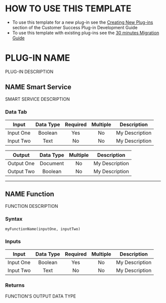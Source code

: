 # HOW TO USE THIS TEMPLATE
- To use this template for a new plug-in see the [Creating New Plug-ins](https://docs.google.com/document/d/1cbHt-thJ-6Q1wb1SQZ5sSArfX_9-U9QxDP_SkaO9ulg/edit#heading=h.s1x1fks6kvwq) section of the Customer Success Plug-in Development Guide
- To use this template with existing plug-ins see the [30 minutes Migration Guide](https://community.appian.com/cs/kb/w/wiki/2135/migrating-plug-ins-to-gradle)

# PLUG-IN NAME
PLUG-IN DESCRIPTION

## NAME Smart Service
SMART SERVICE DESCRIPTION

### Data Tab
| Input               | Data Type | Required | Multiple | Description |
| ------------------- |:---------:|:--------:|:--------:| ----------- |
| Input One           | Boolean   | Yes      | No       | My Description |
| Input Two           | Text      | No       | No       | My Description |

| Output              | Data Type | Multiple | Description |
| --------------------|:---------:|:--------:| ----------- |
| Output One          | Document  | No       | My Description |
| Output Two          | Boolean   | No       | My Description |

---

## NAME Function
FUNCTION DESCRIPTION

### Syntax ###
`myFunctionName(inputOne, inputTwo)`

### Inputs ###
| Input               | Data Type | Required | Multiple | Description |
| ------------------- |:---------:|:--------:|:--------:| ----------- |
| Input One           | Boolean   | Yes      | No       | My Description |
| Input Two           | Text      | No       | No       | My Description |

### Returns ###
FUNCTION'S OUTPUT DATA TYPE
